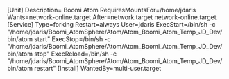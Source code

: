 [Unit]
Description= Boomi Atom
RequiresMountsFor=/home/jdaris
Wants=network-online.target
After=network.target network-online.target
[Service]
Type=forking
Restart=always
User=jdaris
ExecStart=/bin/sh -c "/home/jdaris/Boomi_AtomSphere/Atom/Atom_Boomi_Atom_Temp_JD_Dev/bin/atom start"
ExecStop=/bin/sh -c "/home/jdaris/Boomi_AtomSphere/Atom/Atom_Boomi_Atom_Temp_JD_Dev/bin/atom stop"
ExecReload=/bin/sh -c "/home/jdaris/Boomi_AtomSphere/Atom/Atom_Boomi_Atom_Temp_JD_Dev/bin/atom restart"
[Install]
WantedBy=multi-user.target
